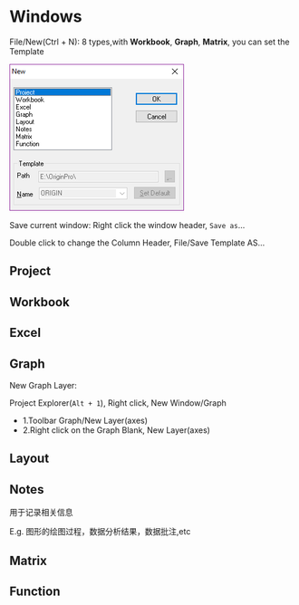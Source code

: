 # Windows

File/New(Ctrl + N): 8 types,with **Workbook**, **Graph**, **Matrix**, you can set the Template

![new](res/new.png)

Save current window: Right click the window header, `Save as`…

Double click to change the Column Header, File/Save Template AS…

## Project

## Workbook

## Excel

## Graph

New Graph Layer:

Project Explorer(`Alt + 1`), Right click, New Window/Graph

- 1.Toolbar Graph/New Layer(axes)
- 2.Right click on the Graph Blank, New Layer(axes)

## Layout

## Notes

用于记录相关信息

E.g. 图形的绘图过程，数据分析结果，数据批注,etc 

## Matrix

## Function
